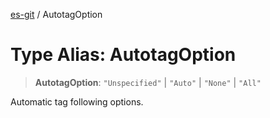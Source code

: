 [es-git](../globals.md) / AutotagOption

# Type Alias: AutotagOption

> **AutotagOption**: `"Unspecified"` \| `"Auto"` \| `"None"` \| `"All"`

Automatic tag following options.

